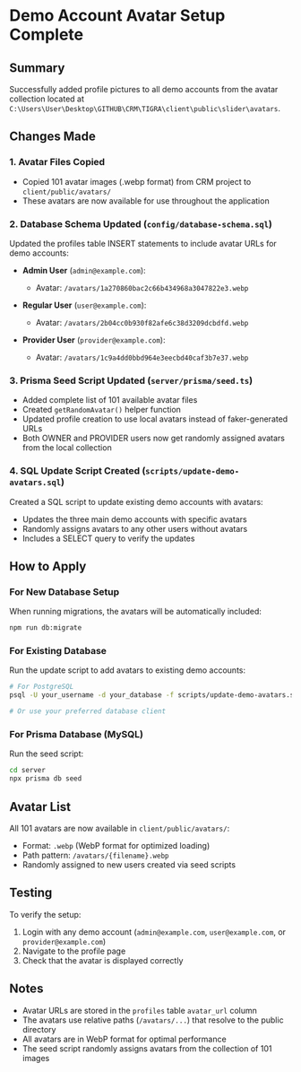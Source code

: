 # Demo Account Avatar Setup Complete

## Summary
Successfully added profile pictures to all demo accounts from the avatar collection located at `C:\Users\User\Desktop\GITHUB\CRM\TIGRA\client\public\slider\avatars`.

## Changes Made

### 1. Avatar Files Copied
- Copied 101 avatar images (.webp format) from CRM project to `client/public/avatars/`
- These avatars are now available for use throughout the application

### 2. Database Schema Updated (`config/database-schema.sql`)
Updated the profiles table INSERT statements to include avatar URLs for demo accounts:

- **Admin User** (`admin@example.com`):
  - Avatar: `/avatars/1a270860bac2c66b434968a3047822e3.webp`
  
- **Regular User** (`user@example.com`):
  - Avatar: `/avatars/2b04cc0b930f82afe6c38d3209dcbdfd.webp`
  
- **Provider User** (`provider@example.com`):
  - Avatar: `/avatars/1c9a4dd0bbd964e3eecbd40caf3b7e37.webp`

### 3. Prisma Seed Script Updated (`server/prisma/seed.ts`)
- Added complete list of 101 available avatar files
- Created `getRandomAvatar()` helper function
- Updated profile creation to use local avatars instead of faker-generated URLs
- Both OWNER and PROVIDER users now get randomly assigned avatars from the local collection

### 4. SQL Update Script Created (`scripts/update-demo-avatars.sql`)
Created a SQL script to update existing demo accounts with avatars:
- Updates the three main demo accounts with specific avatars
- Randomly assigns avatars to any other users without avatars
- Includes a SELECT query to verify the updates

## How to Apply

### For New Database Setup
When running migrations, the avatars will be automatically included:
```bash
npm run db:migrate
```

### For Existing Database
Run the update script to add avatars to existing demo accounts:
```bash
# For PostgreSQL
psql -U your_username -d your_database -f scripts/update-demo-avatars.sql

# Or use your preferred database client
```

### For Prisma Database (MySQL)
Run the seed script:
```bash
cd server
npx prisma db seed
```

## Avatar List
All 101 avatars are now available in `client/public/avatars/`:
- Format: `.webp` (WebP format for optimized loading)
- Path pattern: `/avatars/{filename}.webp`
- Randomly assigned to new users created via seed scripts

## Testing
To verify the setup:
1. Login with any demo account (`admin@example.com`, `user@example.com`, or `provider@example.com`)
2. Navigate to the profile page
3. Check that the avatar is displayed correctly

## Notes
- Avatar URLs are stored in the `profiles` table `avatar_url` column
- The avatars use relative paths (`/avatars/...`) that resolve to the public directory
- All avatars are in WebP format for optimal performance
- The seed script randomly assigns avatars from the collection of 101 images

